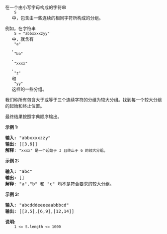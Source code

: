 <html>
 <body>
  <p>
   在一个由小写字母构成的字符串
   <code>
    S
   </code>
   中，包含由一些连续的相同字符所构成的分组。
  </p>
  <p>
   例如，在字符串
   <code>
    S = "abbxxxxzyy"
   </code>
   中，就含有
   <code>
    "a"
   </code>
   ,
   <code>
    "bb"
   </code>
   ,
   <code>
    "xxxx"
   </code>
   ,
   <code>
    "z"
   </code>
   和
   <code>
    "yy"
   </code>
   这样的一些分组。
  </p>
  <p>
   我们称所有包含大于或等于三个连续字符的分组为较大分组。找到每一个较大分组的起始和终止位置。
  </p>
  <p>
   最终结果按照字典顺序输出。
  </p>
  <p>
   <strong>
    示例 1:
   </strong>
  </p>
  <pre>
<strong>输入: </strong>"abbxxxxzzy"
<strong>输出: </strong>[[3,6]]
<strong>解释</strong>: <code>"xxxx" 是一个起始于 3 且终止于 6 的较大分组</code>。
</pre>
  <p>
   <strong>
    示例 2:
   </strong>
  </p>
  <pre>
<strong>输入: </strong>"abc"
<strong>输出: </strong>[]
<strong>解释</strong>: "a","b" 和 "c" 均不是符合要求的较大分组。
</pre>
  <p>
   <strong>
    示例 3:
   </strong>
  </p>
  <pre>
<strong>输入: </strong>"abcdddeeeeaabbbcd"
<strong>输出: </strong>[[3,5],[6,9],[12,14]]</pre>
  <p>
   <strong>
    说明:
   </strong>
   <code>
    1 &lt;= S.length &lt;= 1000
   </code>
  </p>
 </body>
</html>